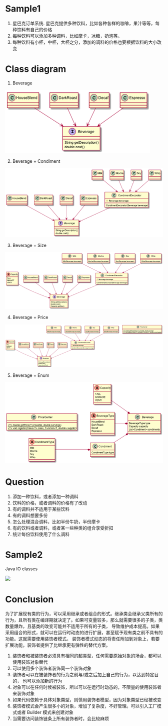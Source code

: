 # Sample1

1. 星巴克订单系统. 星巴克提供多种饮料，比如各种各样的咖啡，果汁等等，每种饮料有自己的价格
2. 每种饮料可以添加多种调料，比如摩卡，冰糖，奶泡等。
3. 每种饮料有小杯，中杯，大杯之分，添加的调料的价格也要根据饮料的大小改变


# Class diagram

1. Beverage

![](image/beverage.png)

2. Beverage + Condiment

![](image/beverage_decorator.png)

3. Beverage + Size

![](image/beverage_size.png)

4. Beverage + Price

![](image/beverage_price.png)

5. Beverage + Enum

![](image/beverage_enum.png)

# Question

1. 添加一种饮料，或者添加一种调料
2. 饮料的价格，或者调料的价格有了改动
3. 有的调料并不适用于某些饮料
4. 有的调料想要多份
5. 怎么处理混合调料，比如半份牛奶，半份摩卡
6. 有的饮料或者调料，或者某一些种类的组合享受折扣
7. 统计每份饮料使用了什么调料

# Sample2

Java IO classes

![](image/java-io.ong)

# Conclusion

为了扩展现有类的行为，可以采用继承或者组合的形式。继承类会继承父类所有的行为，且所有类在编译期就决定了。如果可变量较多，那么就需要很多的子类，类数量爆炸，且基类的改变可能并不适用于所有的子类， 导致维护成本提高。如果采用组合的形式，就可以在运行时动态的进行扩展，甚至赋予现有类之前不具有的功能。这就需要使用装饰者模式。
装饰者模式动态的将责任附加到对象上，若要扩展功能，装饰者提供了比继承更有弹性的替代方案。
1. 装饰者和被装饰者必须具有相同的超类型，任何需要原始对象的场合，都可以使用装饰对象替代
2. 可以使用多个装饰者装饰同一个装饰对象
3. 装饰者可以在被装饰者的行为之前与/或之后加上自己的行为，以达到特定目的， 也可以添加新的行为
4. 对象可以在任何时候被装饰，所以可以在运行时动态的，不限量的使用装饰者来装饰对象
5. 如果代码依赖于具体对象类型，则慎用装饰者模型，因为对象类型已经被改变
6. 装饰者模式会产生很多小的对象，增加了复杂度，不好管理。可以引入工厂模式或者 Builder 模式来创建对象
7. 当需要访问装饰链条上所有装饰者时，会比较麻烦
